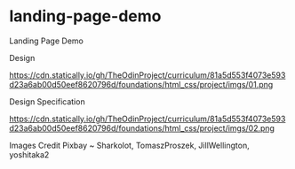 # landing-page-demo
Landing Page Demo


Design 


https://cdn.statically.io/gh/TheOdinProject/curriculum/81a5d553f4073e593d23a6ab00d50eef8620796d/foundations/html_css/project/imgs/01.png


Design Specification 


https://cdn.statically.io/gh/TheOdinProject/curriculum/81a5d553f4073e593d23a6ab00d50eef8620796d/foundations/html_css/project/imgs/02.png

Images Credit
Pixbay ~ Sharkolot, TomaszProszek, JillWellington, yoshitaka2